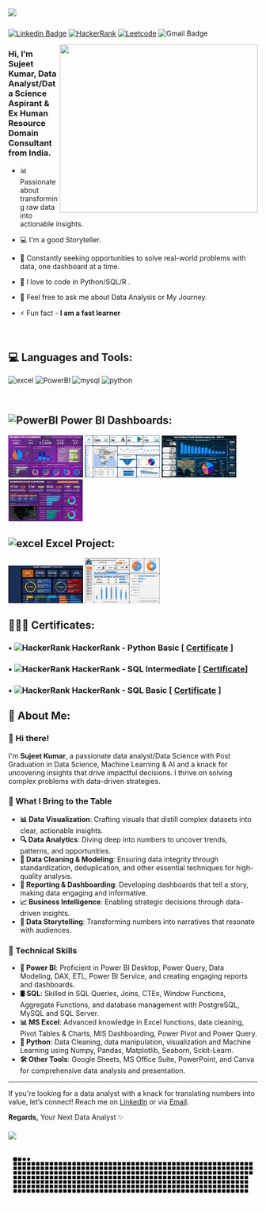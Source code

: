 <h1>
    <img src="https://readme-typing-svg.herokuapp.com/?font=Righteous&size=30&width=500&height=60&duration=5000&lines=नमस्ते+(Namaste)+🙏🏽;+I'm+Sujeet+Kumar+👋🏽;Nice+to+meet+you!+🤝🏽" />
</h1>

[![Linkedin Badge](https://img.shields.io/badge/LinkedIn-0077B5?style=for-the-badge&logo=linkedin&logoColor=white)](https://www.linkedin.com/in/sujeetdatascience1/) [![HackerRank](https://img.shields.io/badge/-Hackerrank-00883A?style=for-the-badge&logo=HackerRank&logoColor=white)](https://www.hackerrank.com/profile/data_sujeet) [![Leetcode](https://img.shields.io/badge/-LeetCode-FFA116?style=for-the-badge&logo=LeetCode&logoColor=black)](https://leetcode.com/u/datasujeet1/) ![Gmail Badge](https://img.shields.io/badge/Gmail-D14836?style=for-the-badge&logo=gmail&logoColor=white&link=mailto:data.sujeet@gmail.com)

<img align="right" src="https://github.com/datasujeet/datasujeet/blob/main/Project%20Thumbnails/datascience-giphy.gif" width="400" height="340">

<h3>
Hi, I’m Sujeet Kumar, Data Analyst/Data Science Aspirant & Ex Human Resource Domain Consultant from India.
</h3>

- 📊 Passionate about transforming raw data into actionable insights.
  
- 💻 I'm a good Storyteller.
  
- 🚀 Constantly seeking opportunities to solve real-world problems with data, one dashboard at a time.
  
- 🐍 I love to code in Python/SQL/R .
  
- 💬 Feel free to ask me about Data Analysis or My Journey.
  
- ⚡ Fun fact - **I am a fast learner**

<br>

## 💻 Languages and Tools:

<p>
    <a>
<!--         Excel -->
        <img src="https://img.icons8.com/?size=100&id=117561&format=png&color=000000" alt="excel" width="55" height="55"/>
    </a>  
    <a>
<!--         Power BI -->
        <img src="https://img.icons8.com/?size=100&id=qYfwpsRXEcpc&format=png&color=000000" alt="PowerBI" width="55" height="55"/>
    </a> 
    <a>
<!--         MySQL -->
        <img src="https://img.icons8.com/?size=100&id=hYoELNwniGhi&format=png&color=000000" alt="mysql" width="55" height="55"/>
    </a>
    <a>
<!--         Python -->
        <img src="https://img.icons8.com/?size=100&id=13441&format=png&color=000000" alt="python" width="55" height="55"/>
    </a>  
</p>

<br>

## <img src="https://img.icons8.com/?size=100&id=qYfwpsRXEcpc&format=png&color=000000" alt="PowerBI" width="30" height="30" align="top"/> Power BI Dashboards:
<p>
    <a href="https://github.com/datasujeet/HR-Analytics-Dashboard-PowerBI"><img src="https://github.com/datasujeet/datasujeet/blob/main/Project%20Thumbnails/HR_Analytics_Dashboard.png" width ="30%"></a>
    <a href="https://github.com/datasujeet/Mobile-Sales-Dashboard-Power-BI"><img src="https://github.com/datasujeet/datasujeet/blob/main/Project%20Thumbnails/Mobile%20Sales_dashboard.png" width ="30%"></a>
    <a href="https://github.com/datasujeet/Sales-Dashboard-PowerBI"><img src="https://github.com/datasujeet/datasujeet/blob/main/Project%20Thumbnails/Sales_Dashboard_PBI.png" width ="30%"></a>
    <a href="https://github.com/datasujeet/Sales-Dashboard-PowerBI"><img src="https://github.com/datasujeet/datasujeet/blob/main/Project%20Thumbnails/Ecommerce_Sales%20Dashboard.png" width ="30%"></a>
</p>

## <img src="https://img.icons8.com/?size=100&id=117561&format=png&color=000000" alt="excel" width="30" height="30" align="top"/> Excel Project:
<p>
    <a href=""><img src="https://github.com/datasujeet/datasujeet/blob/main/Project%20Thumbnails/Bank%20Loan%20Report%20Analysis.png" width ="30%"></a>
    <a href="https://github.com/datasujeet/Hospital-Emergency-Room-Dashboard"><img src="https://github.com/datasujeet/Hospital-Emergency-Room-Dashboard/blob/main/Excel_Dashboard_Hospital%20Emergency.png" width ="30%"></a>
</p>

## 🧑🏽‍🎓 Certificates:
### • <img src="https://img.icons8.com/?size=100&id=h5EUmNCXhSH0&format=png&color=000000" alt="HackerRank" width="30" height="30" align="top"/> **HackerRank - Python Basic** [ [Certificate](https://www.hackerrank.com/certificates/07a0626e7bf8) ]
### • <img src="https://img.icons8.com/?size=100&id=h5EUmNCXhSH0&format=png&color=000000" alt="HackerRank" width="30" height="30" align="top"/> **HackerRank - SQL Intermediate** [ [Certificate](https://www.hackerrank.com/certificates/5adf312f1c92)]
### • <img src="https://img.icons8.com/?size=100&id=h5EUmNCXhSH0&format=png&color=000000" alt="HackerRank" width="30" height="30" align="top"/> **HackerRank - SQL Basic** [ [Certificate](https://www.hackerrank.com/certificates/d1ea5ddbef85) ]


## 👦 About Me:
### 👋 Hi there!

I'm **Sujeet Kumar**, a passionate data analyst/Data Science with Post Graduation in Data Science, Machine Learning & AI and a knack for uncovering insights that drive impactful decisions. I thrive on solving complex problems with data-driven strategies.

### 🌟 What I Bring to the Table

- **📊 Data Visualization**: Crafting visuals that distill complex datasets into clear, actionable insights.
- **🔍 Data Analytics**: Diving deep into numbers to uncover trends, patterns, and opportunities.
- **🧼 Data Cleaning & Modeling**: Ensuring data integrity through standardization, deduplication, and other essential techniques for high-quality analysis.
- **📝 Reporting & Dashboarding**: Developing dashboards that tell a story, making data engaging and informative.
- **📈 Business Intelligence**: Enabling strategic decisions through data-driven insights.
- **📖 Data Storytelling**: Transforming numbers into narratives that resonate with audiences.

### 📍 Technical Skills

- **📐 Power BI**: Proficient in Power BI Desktop, Power Query, Data Modeling, DAX, ETL, Power BI Service, and creating engaging reports and dashboards.
- **🛢️ SQL**: Skilled in SQL Queries, Joins, CTEs, Window Functions, Aggregate Functions, and database management with PostgreSQL, MySQL and SQL Server.
- **📊 MS Excel**: Advanced knowledge in Excel functions, data cleaning, Pivot Tables & Charts, MIS Dashboarding, Power Pivot and Power Query.
- **🐍 Python**: Data Cleaning, data manipulation, visualization and Machine Learning using Numpy, Pandas, Matplotlib, Seaborn, Sckit-Learn.
- **🛠️ Other Tools**: Google Sheets, MS Office Suite, PowerPoint, and Canva for comprehensive data analysis and presentation.
---

If you're looking for a data analyst with a knack for translating numbers into value, let’s connect! Reach me on [LinkedIn](https://www.linkedin.com/in/sujeetdatascience1/) or via [Email](mailto:data.sujeet@gmail.com).

**Regards,**
Your Next Data Analyst ✨

<h5>
    <img src="https://readme-typing-svg.herokuapp.com/?font=Righteous&size=25&v=true&height=60&duration=5500&lines=Thanks+For+Stopping+By!+✌🏽;+Have+a+Nice+Day!+✨;" />
</h5>

<picture>
  <source media="(prefers-color-scheme: dark)" srcset="https://github.com/datasujeet/datasujeet/blob/main/assets/github-snake-dark.svg" />
  <source media="(prefers-color-scheme: light)" srcset="https://github.com/datasujeet/datasujeet/blob/main/assets/github-snake.svg" />
  <img alt="github-snake" src="https://github.com/datasujeet/datasujeet/blob/main/assets/github-snake%20(1).svg" />
</picture>


